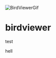 ![BirdViewerGif](https://user-images.githubusercontent.com/73760607/121026345-f0e0f680-c79d-11eb-8d65-d61a9bb81251.gif)
# birdviewer
test


hell
